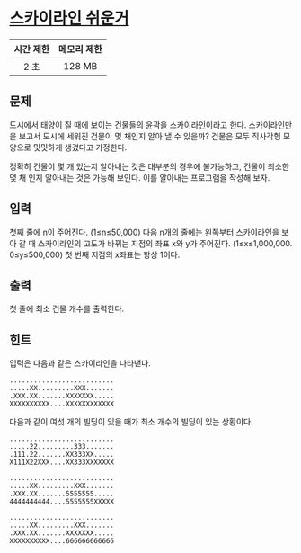 # [스카이라인 쉬운거](https://www.acmicpc.net/problem/1863)

| 시간 제한 | 메모리 제한 |
| :-------: | :---------: |
| 2 초      | 128 MB      |

## 문제

도시에서 태양이 질 때에 보이는 건물들의 윤곽을 스카이라인이라고 한다. 스카이라인만을 보고서 도시에 세워진 건물이 몇 채인지 알아 낼 수 있을까? 건물은 모두 직사각형 모양으로 밋밋하게 생겼다고 가정한다.

정확히 건물이 몇 개 있는지 알아내는 것은 대부분의 경우에 불가능하고, 건물이 최소한 몇 채 인지 알아내는 것은 가능해 보인다. 이를 알아내는 프로그램을 작성해 보자.


## 입력

첫째 줄에 n이 주어진다. (1≤n≤50,000) 다음 n개의 줄에는 왼쪽부터 스카이라인을 보아 갈 때 스카이라인의 고도가 바뀌는 지점의 좌표 x와 y가 주어진다. (1≤x≤1,000,000. 0≤y≤500,000) 첫 번째 지점의 x좌표는 항상 1이다.


## 출력

첫 줄에 최소 건물 개수를 출력한다.


## 힌트

입력은 다음과 같은 스카이라인을 나타낸다.

```
..........................
.....XX.........XXX.......
.XXX.XX.......XXXXXXX.....
XXXXXXXXXX....XXXXXXXXXXXX
```

다음과 같이 여섯 개의 빌딩이 있을 때가 최소 개수의 빌딩이 있는 상황이다.

```
..........................
.....22.........333.......
.111.22.......XX333XX.....
X111X22XXX....XX333XXXXXXX
```

```
..........................
.....XX.........XXX.......
.XXX.XX.......5555555.....
4444444444....5555555XXXXX
```

```
..........................
.....XX.........XXX.......
.XXX.XX.......XXXXXXX.....
XXXXXXXXXX....666666666666
```

